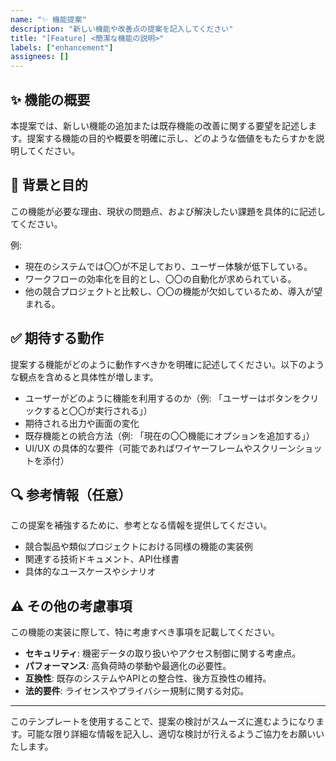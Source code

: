 ```yaml
---
name: "✨ 機能提案"
description: "新しい機能や改善点の提案を記入してください"
title: "[Feature] <簡潔な機能の説明>"
labels: ["enhancement"]
assignees: []
---
```


## ✨ 機能の概要
本提案では、新しい機能の追加または既存機能の改善に関する要望を記述します。提案する機能の目的や概要を明確に示し、どのような価値をもたらすかを説明してください。

## 📌 背景と目的
この機能が必要な理由、現状の問題点、および解決したい課題を具体的に記述してください。

例:
- 現在のシステムでは〇〇が不足しており、ユーザー体験が低下している。
- ワークフローの効率化を目的とし、〇〇の自動化が求められている。
- 他の競合プロジェクトと比較し、〇〇の機能が欠如しているため、導入が望まれる。

## ✅ 期待する動作
提案する機能がどのように動作すべきかを明確に記述してください。以下のような観点を含めると具体性が増します。

- ユーザーがどのように機能を利用するのか（例: 「ユーザーはボタンをクリックすると〇〇が実行される」）
- 期待される出力や画面の変化
- 既存機能との統合方法（例: 「現在の〇〇機能にオプションを追加する」）
- UI/UX の具体的な要件（可能であればワイヤーフレームやスクリーンショットを添付）

## 🔍 参考情報（任意）
この提案を補強するために、参考となる情報を提供してください。

- 競合製品や類似プロジェクトにおける同様の機能の実装例
- 関連する技術ドキュメント、API仕様書
- 具体的なユースケースやシナリオ

## ⚠️ その他の考慮事項
この機能の実装に際して、特に考慮すべき事項を記載してください。

- **セキュリティ**: 機密データの取り扱いやアクセス制御に関する考慮点。
- **パフォーマンス**: 高負荷時の挙動や最適化の必要性。
- **互換性**: 既存のシステムやAPIとの整合性、後方互換性の維持。
- **法的要件**: ライセンスやプライバシー規制に関する対応。

---

このテンプレートを使用することで、提案の検討がスムーズに進むようになります。可能な限り詳細な情報を記入し、適切な検討が行えるようご協力をお願いいたします。

